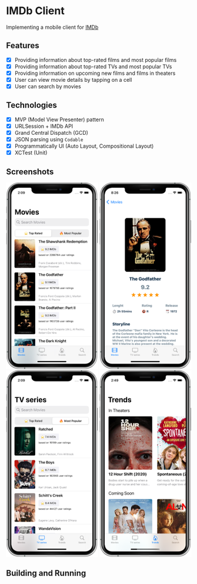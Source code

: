 # IMDb Client
Implementing a mobile client for [IMDb](https://www.imdb.com/)

## Features
- [x] Providing information about top-rated films and most popular films
- [x] Providing information about top-rated TVs and most popular TVs
- [x] Providing information on upcoming new films and films in theaters
- [x] User can view movie details by tapping on a cell
- [x] User can search by movies

## Technologies
- [x] MVP (Model View Presenter) pattern
- [x] URLSession + IMDb API
- [x] Grand Central Dispatch (GCD)
- [x] JSON parsing using `Codable`
- [x] Programmatically UI (Auto Layout, Compositional Layout)
- [x] XCTest (Unit)

## Screenshots
<p align="center">
  <img src = "https://github.com/MalyshevMaksim/IMDbClient/raw/master/screenshots/Movies.png" width="250"/>
  <img src = "https://github.com/MalyshevMaksim/IMDbClient/raw/master/screenshots/DetailMovie.png" width="250"/>
  <img src = "https://github.com/MalyshevMaksim/IMDbClient/raw/master/screenshots/TVs.png" width="250"/>
  <img src = "https://github.com/MalyshevMaksim/IMDbClient/raw/master/screenshots/Trends.png" width="250"/>
</p>

## Building and Running
